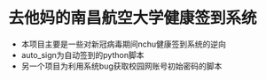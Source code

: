 # 去他妈的南昌航空大学健康签到系统
* 本项目主要是一些对新冠病毒期间nchu健康签到系统的逆向
* auto_sign为自动签到的python脚本
* 另一个项目为利用系统bug获取校园网账号初始密码的脚本
